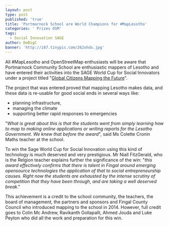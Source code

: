 ```yaml
---
layout: post
type: post
published: 'true'
title: 'Portmarnock School are World Champions for #MapLesotho'
categories: ' Prizes OSM'
tags:
  - Social Innovation SAGE
author: DeBigC
banner: 'http://i67.tinypic.com/262xhds.jpg'
---
```

All #MapLesotho and OpenStreetMap enthusiasts will be aware that Portmarnock Community School are enthusiastic mappers of Lesotho and have entered their activities  into the SAGE World Cup for Social Innovators under a project titled "[Global Citizens Mapping the Future](https://twitter.com/globalcitmtf?lang=en)". 

The project that was entered proved that mapping Lesotho makes data, and these data is re-usable for good social ends in several ways like: 
- planning infrastructure, 
- managing the climate
- supporting better rapid responses to emergencies 

"*What is great about this is that the students went from simply learning how to map to making online applications or writing reports for the Lesotho Government. We knew that before the award*", said Ms Colette Cronin Maths teacher at the school.

To win the Sage World Cup for Social Innovation using this kind of technology is much deserved and very prestigious. Mr Niall FitzGerald, who is the Relgion teacher explains further the significance of the win: "*this award effectively confirms that there is talent in Fingal around emerging opensource technologies the application of that to social entrepreneurship causes. Right now the students are exhausted by the intense scrutiny of competition that they have been through, and are taking a well deserved break*."

This achievement is a credit to the school community, the teachers, the board of management, the partners and sponsors and Fingal County Council who introduced mapping to the school in 2014. However, full credit goes to Colin Mc Andrew, Ravikanth Gollapalli, Ahmed Jouda and Luke Peyton who did all the work and preparation for this win. 




